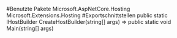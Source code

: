 #Benutzte Pakete
Microsoft.AspNetCore.Hosting
Microsoft.Extensions.Hosting
#Exportschnittstellen
public static IHostBuilder CreateHostBuilder(string[] args) =>
public static void Main(string[] args)
